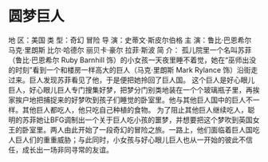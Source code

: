# 圆梦巨人

地    区：美国
类    型：奇幻 冒险
导    演：史蒂文·斯皮尔伯格
主    演：鲁比·巴恩希尔  马克·里朗斯 比尔·哈德尔 丽贝卡·豪尔  拉菲·斯波
简    介：
    孤儿院里一个名叫苏菲（鲁比·巴恩希尔 Ruby Barnhill 饰）的小女孩一天夜里睡不着觉，她在“巫师出没的时刻”看到一个和楼房一样高大的巨人（马克·里朗斯 Mark Rylance 饰）沿街走过来。巨人发现苏菲看见了他，于是便把她拎回了巨人国。 这个巨人是好心眼儿巨人，好心眼儿巨人专门搜集好梦，把梦分门别类地装在一个个玻璃瓶子里，再挨家挨户地把捕捉来的好梦吹到孩子们睡觉的卧室里。他与其他巨人国中的巨人不一样。其他巨人都吃人，他只吃自己种植的食物。 为了阻止其他巨人继续吃人，聪明的苏菲她让BFG调制出一个关于巨人吃小孩的噩梦，并想要把这个梦吹到英国女王的卧室里。两人由此开始了一段奇幻的冒险之旅。一路上，他们面临着巨人国吃人巨人们的重重威胁；与此同时，小女孩与好心眼儿巨人也从一开始的彼此不信任，成长出一场非同寻常的友谊。
